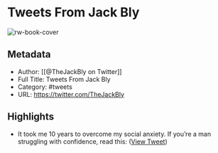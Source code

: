 # Tweets From Jack Bly

![rw-book-cover](https://pbs.twimg.com/profile_images/1497244085412843520/lu7u7dF2.jpg)

## Metadata
- Author: [[@TheJackBly on Twitter]]
- Full Title: Tweets From Jack Bly
- Category: #tweets
- URL: https://twitter.com/TheJackBly

## Highlights
- It took me 10 years to overcome my social anxiety.
  If you’re a man struggling with confidence, read this: ([View Tweet](https://twitter.com/TheJackBly/status/1559880304608821251))
